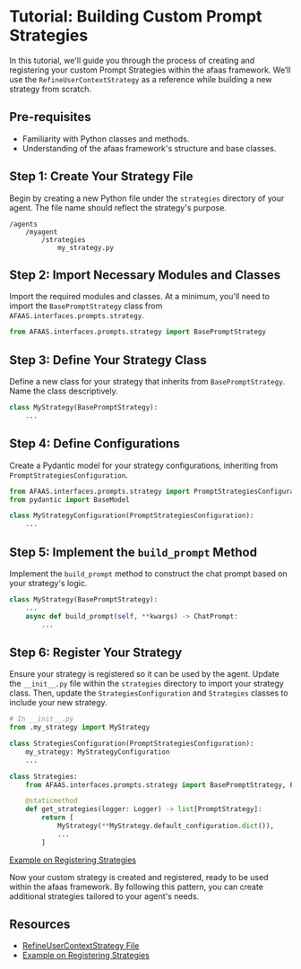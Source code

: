 # Tutorial: Building Custom Prompt Strategies

In this tutorial, we'll guide you through the process of creating and registering your custom Prompt Strategies within the afaas framework. We’ll use the `RefineUserContextStrategy` as a reference while building a new strategy from scratch.

## Pre-requisites

- Familiarity with Python classes and methods.
- Understanding of the afaas framework's structure and base classes.

## Step 1: Create Your Strategy File

Begin by creating a new Python file under the `strategies` directory of your agent. The file name should reflect the strategy's purpose.

```tree
/agents
    /myagent
        /strategies
            my_strategy.py
```

## Step 2: Import Necessary Modules and Classes

Import the required modules and classes. At a minimum, you'll need to import the `BasePromptStrategy` class from `AFAAS.interfaces.prompts.strategy`.

```python
from AFAAS.interfaces.prompts.strategy import BasePromptStrategy
```

## Step 3: Define Your Strategy Class

Define a new class for your strategy that inherits from `BasePromptStrategy`. Name the class descriptively.

```python
class MyStrategy(BasePromptStrategy):
    ...
```

## Step 4: Define Configurations

Create a Pydantic model for your strategy configurations, inheriting from `PromptStrategiesConfiguration`.

```python
from AFAAS.interfaces.prompts.strategy import PromptStrategiesConfiguration
from pydantic import BaseModel

class MyStrategyConfiguration(PromptStrategiesConfiguration):
    ...
```

## Step 5: Implement the `build_prompt` Method

Implement the `build_prompt` method to construct the chat prompt based on your strategy's logic.

```python
class MyStrategy(BasePromptStrategy):
    ...
    async def build_prompt(self, **kwargs) -> ChatPrompt:
        ...
```

## Step 6: Register Your Strategy

Ensure your strategy is registered so it can be used by the agent. Update the `__init__.py` file within the `strategies` directory to import your strategy class. Then, update the `StrategiesConfiguration` and `Strategies` classes to include your new strategy.

```python
# In __init__.py
from .my_strategy import MyStrategy

class StrategiesConfiguration(PromptStrategiesConfiguration):
    my_strategy: MyStrategyConfiguration
    ...

class Strategies:
    from AFAAS.interfaces.prompts.strategy import BasePromptStrategy, PromptStrategy

    @staticmethod
    def get_strategies(logger: Logger) -> list[PromptStrategy]:
        return [
            MyStrategy(**MyStrategy.default_configuration.dict()),
            ...
        ]
```

[Example on Registering Strategies](https://github.com/ph-ausseil/afaas/blob/first-agent-tutorial/autogpts/autogpt/autogpt/core/agents/simple/strategies/__init__.py)

Now your custom strategy is created and registered, ready to be used within the afaas framework. By following this pattern, you can create additional strategies tailored to your agent's needs.

## Resources

- [RefineUserContextStrategy File](https://raw.githubusercontent.com/ph-ausseil/afaas/first-agent-tutorial/autogpts/autogpt/autogpt/core/agents/usercontext/strategies/refine_user_context.py)
- [Example on Registering Strategies](https://github.com/ph-ausseil/afaas/blob/first-agent-tutorial/autogpts/autogpt/autogpt/core/agents/simple/strategies/__init__.py)
